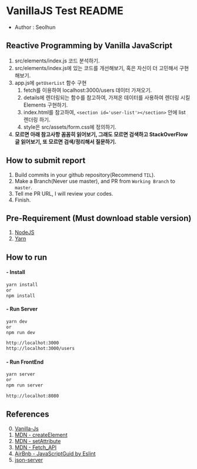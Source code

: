 # VanillaJS Test README
- Author : Seolhun

## Reactive Programming by Vanilla JavaScript
1. src/elements/index.js 코드 분석하기.
2. src/elements/index.js에 있는 코드를 개선해보기, 혹은 자신이 더 고민해서 구현해보기.
3. app.js에 `getUserList` 함수 구현
    1. fetch를 이용하여 localhost:3000/users 데이터 가져오기.
    2. details에 렌더링되는 함수를 참고하여, 가져온 데이터를 사용하여 렌더링 시킬 Elements 구현하기.
    3. index.html를 참고하여, `<section id='user-list'></section>` 안에 list 렌더링 하기.
    4. style은 src/assets/form.css에 정의하기.
4. **모르면 아래 참고사항 꼼꼼히 읽어보기, 그래도 모르면 검색하고 StackOverFlow 글 읽어보기, 또 모르면 검색/정리해서 질문하기.**

## How to submit report
1. Build commits in your github repository(Recommend `TIL`).
2. Make a Branch(Never use master), and PR from `Working Branch` to `master`.
3. Tell me PR URL, I will review your codes.
4. Finish.

## Pre-Requirement (Must download stable version)
1. [NodeJS](https://nodejs.org/ko/download/)
2. [Yarn](https://yarnpkg.com/lang/en/docs/install/#mac-stable)

## How to run
#### - Install
```bash
yarn install
or 
npm install
```

#### - Run Server
```bash
yarn dev
or 
npm run dev

http://localhot:3000
http://localhot:3000/users
```

#### - Run FrontEnd
```bash
yarn server 
or 
npm run server

http://localhot:8080
```

## References
0. [Vanilla-Js](http://vanilla-js.com/)
1. [MDN - createElement](https://developer.mozilla.org/ko/docs/Web/API/Document/createElement)
2. [MDN - setAttribute](https://developer.mozilla.org/en-US/docs/Web/API/Element/setAttribute)
3. [MDN - Fetch_API](https://developer.mozilla.org/ko/docs/Web/API/Fetch_API)
4. [AirBnb - JavaScriptGuid by Eslint](https://github.com/airbnb/javascript)
5. [json-server](https://github.com/typicode/json-server)
